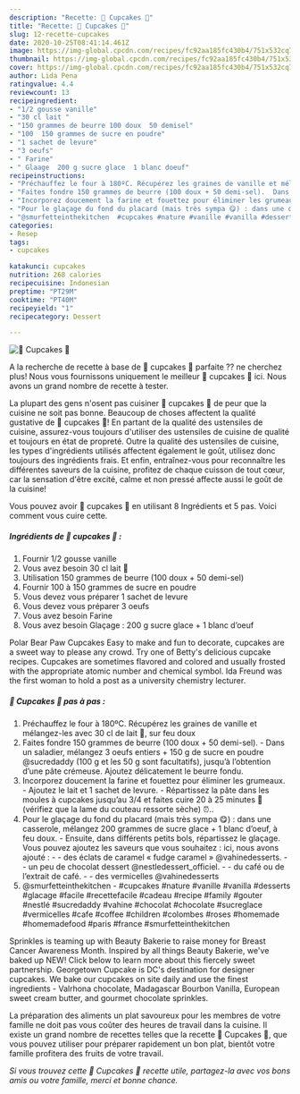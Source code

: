 ```yaml
---
description: "Recette: 🧁 Cupcakes 🧁"
title: "Recette: 🧁 Cupcakes 🧁"
slug: 12-recette-cupcakes
date: 2020-10-25T08:41:14.461Z
image: https://img-global.cpcdn.com/recipes/fc92aa185fc430b4/751x532cq70/🧁-cupcakes-🧁-photo-principale-de-la-recette.jpg
thumbnail: https://img-global.cpcdn.com/recipes/fc92aa185fc430b4/751x532cq70/🧁-cupcakes-🧁-photo-principale-de-la-recette.jpg
cover: https://img-global.cpcdn.com/recipes/fc92aa185fc430b4/751x532cq70/🧁-cupcakes-🧁-photo-principale-de-la-recette.jpg
author: Lida Pena
ratingvalue: 4.4
reviewcount: 13
recipeingredient:
- "1/2 gousse vanille"
- "30 cl lait "
- "150 grammes de beurre 100 doux  50 demisel"
- "100  150 grammes de sucre en poudre"
- "1 sachet de levure"
- "3 oeufs"
- " Farine"
- " Glaage  200 g sucre glace  1 blanc doeuf"
recipeinstructions:
- "Préchauffez le four à 180ºC. Récupérez les graines de vanille et mélangez-les avec 30 cl de lait 🥛, sur feu doux"
- "Faites fondre 150 grammes de beurre (100 doux + 50 demi-sel).  Dans un saladier, mélangez 3 oeufs entiers + 150 g de sucre en poudre @sucredaddy (100 g et les 50 g sont facultatifs), jusqu’à l’obtention d’une pâte crémeuse. Ajoutez délicatement le beurre fondu."
- "Incorporez doucement la farine et fouettez pour éliminer les grumeaux.   Ajoutez le lait et 1 sachet de levure. Répartissez la pâte dans les moules à cupcakes jusqu’au 3/4 et faites cuire 20 à 25 minutes 🔪 (vérifiez que la lame du couteau ressorte sèche) ⏰.."
- "Pour le glaçage du fond du placard (mais très sympa 😋) : dans une casserole, mélangez 200 grammes de sucre glace + 1 blanc d’oeuf, à feu doux.  Ensuite, dans différents petits bols, répartissez le glaçage. Vous pouvez ajoutez les saveurs que vous souhaitez : ici, nous avons ajouté :  - des éclats de caramel « fudge caramel » @vahinedesserts. - un peu de chocolat dessert @nestledessert_officiel. - du café ou de l’extrait de café. - des vermicelles @vahinedesserts"
- "@smurfetteinthekitchen  #cupcakes #nature #vanille #vanilla #desserts #glacage #facile #recettefacile #cadeau #recipe #family #gouter #nestlé #sucredaddy #vahine #chocolat #chocolate #sucreglace #vermicelles #cafe #coffee #children #colombes #roses #homemade #homemadefood #paris #france #smurfetteinthekitchen"
categories:
- Resep
tags:
- cupcakes

katakunci: cupcakes 
nutrition: 268 calories
recipecuisine: Indonesian
preptime: "PT29M"
cooktime: "PT40M"
recipeyield: "1"
recipecategory: Dessert

---
```



![🧁 Cupcakes 🧁](https://img-global.cpcdn.com/recipes/fc92aa185fc430b4/751x532cq70/🧁-cupcakes-🧁-photo-principale-de-la-recette.jpg)

A la recherche de recette à base de 🧁 cupcakes 🧁 parfaite ?? ne cherchez plus! Nous vous fournissons uniquement le meilleur 🧁 cupcakes 🧁 ici. Nous avons un grand nombre de recette à tester.

La plupart des gens n'osent pas cuisiner 🧁 cupcakes 🧁 de peur que la cuisine ne soit pas bonne. Beaucoup de choses affectent la qualité gustative de 🧁 cupcakes 🧁! En partant de la qualité des ustensiles de cuisine, assurez-vous toujours d'utiliser des ustensiles de cuisine de qualité et toujours en état de propreté. Outre la qualité des ustensiles de cuisine, les types d'ingrédients utilisés affectent également le goût, utilisez donc toujours des ingrédients frais. Et enfin, entraînez-vous pour reconnaître les différentes saveurs de la cuisine, profitez de chaque cuisson de tout cœur, car la sensation d'être excité, calme et non pressé affecte aussi le goût de la cuisine!

<!--inarticleads1-->

Vous pouvez avoir 🧁 cupcakes 🧁 en utilisant 8 Ingrédients et 5 pas. Voici comment vous cuire cette.

##### Ingrédients de 🧁 cupcakes 🧁 :

1. Fournir 1/2 gousse vanille
1. Vous avez besoin 30 cl lait 🥛
1. Utilisation 150 grammes de beurre (100 doux + 50 demi-sel)
1. Fournir 100 à 150 grammes de sucre en poudre
1. Vous devez vous préparer 1 sachet de levure
1. Vous devez vous préparer 3 oeufs
1. Vous avez besoin  Farine
1. Vous avez besoin  Glaçage : 200 g sucre glace + 1 blanc d’oeuf


Polar Bear Paw Cupcakes Easy to make and fun to decorate, cupcakes are a sweet way to please any crowd. Try one of Betty&#39;s delicious cupcake recipes. Cupcakes are sometimes flavored and colored and usually frosted with the appropriate atomic number and chemical symbol. Ida Freund was the first woman to hold a post as a university chemistry lecturer. 

<!--inarticleads2-->

##### 🧁 Cupcakes 🧁 pas à pas :

1. Préchauffez le four à 180ºC. Récupérez les graines de vanille et mélangez-les avec 30 cl de lait 🥛, sur feu doux
1. Faites fondre 150 grammes de beurre (100 doux + 50 demi-sel). -  Dans un saladier, mélangez 3 oeufs entiers + 150 g de sucre en poudre @sucredaddy (100 g et les 50 g sont facultatifs), jusqu’à l’obtention d’une pâte crémeuse. Ajoutez délicatement le beurre fondu.
1. Incorporez doucement la farine et fouettez pour éliminer les grumeaux.  -  Ajoutez le lait et 1 sachet de levure. - Répartissez la pâte dans les moules à cupcakes jusqu’au 3/4 et faites cuire 20 à 25 minutes 🔪 (vérifiez que la lame du couteau ressorte sèche) ⏰..
1. Pour le glaçage du fond du placard (mais très sympa 😋) : dans une casserole, mélangez 200 grammes de sucre glace + 1 blanc d’oeuf, à feu doux.  - Ensuite, dans différents petits bols, répartissez le glaçage. Vous pouvez ajoutez les saveurs que vous souhaitez : ici, nous avons ajouté :  - - des éclats de caramel « fudge caramel » @vahinedesserts. - - un peu de chocolat dessert @nestledessert_officiel. - - du café ou de l’extrait de café. - - des vermicelles @vahinedesserts
1. @smurfetteinthekitchen  - #cupcakes #nature #vanille #vanilla #desserts #glacage #facile #recettefacile #cadeau #recipe #family #gouter #nestlé #sucredaddy #vahine #chocolat #chocolate #sucreglace #vermicelles #cafe #coffee #children #colombes #roses #homemade #homemadefood #paris #france #smurfetteinthekitchen


Sprinkles is teaming up with Beauty Bakerie to raise money for Breast Cancer Awareness Month. Inspired by all things Beauty Bakerie, we&#39;ve baked up NEW! Click below to learn more about this fiercely sweet partnership. Georgetown Cupcake is DC&#39;s destination for designer cupcakes. We bake our cupcakes on site daily and use the finest ingredients - Valrhona chocolate, Madagascar Bourbon Vanilla, European sweet cream butter, and gourmet chocolate sprinkles. 

<!--inarticleads1-->

<p>
La préparation des aliments un plat savoureux pour les membres de votre famille ne doit pas vous coûter des heures de travail dans la cuisine. Il existe un grand nombre de recettes telles que la recette 🧁 Cupcakes 🧁, que vous pouvez utiliser pour préparer rapidement un bon plat, bientôt votre famille profitera des fruits de votre travail.
</p>

<p>
<i>Si vous trouvez cette 🧁 Cupcakes 🧁 recette utile, partagez-la avec vos bons amis ou votre famille, merci et bonne chance.</i>
</p>
